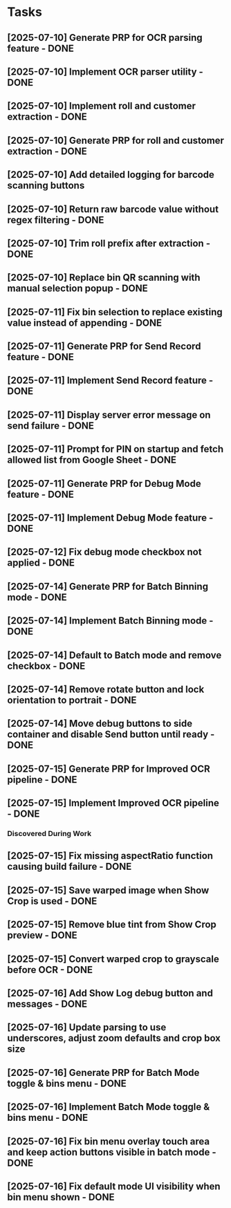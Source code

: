 # Tasks

## [2025-07-10] Generate PRP for OCR parsing feature - DONE
## [2025-07-10] Implement OCR parser utility - DONE
## [2025-07-10] Implement roll and customer extraction - DONE
## [2025-07-10] Generate PRP for roll and customer extraction - DONE
## [2025-07-10] Add detailed logging for barcode scanning buttons
## [2025-07-10] Return raw barcode value without regex filtering - DONE
## [2025-07-10] Trim roll prefix after extraction - DONE
## [2025-07-10] Replace bin QR scanning with manual selection popup - DONE
## [2025-07-11] Fix bin selection to replace existing value instead of appending - DONE
## [2025-07-11] Generate PRP for Send Record feature - DONE
## [2025-07-11] Implement Send Record feature - DONE
## [2025-07-11] Display server error message on send failure - DONE
## [2025-07-11] Prompt for PIN on startup and fetch allowed list from Google Sheet - DONE


## [2025-07-11] Generate PRP for Debug Mode feature - DONE
## [2025-07-11] Implement Debug Mode feature - DONE
## [2025-07-12] Fix debug mode checkbox not applied - DONE
## [2025-07-14] Generate PRP for Batch Binning mode - DONE
## [2025-07-14] Implement Batch Binning mode - DONE
## [2025-07-14] Default to Batch mode and remove checkbox - DONE
## [2025-07-14] Remove rotate button and lock orientation to portrait - DONE
## [2025-07-14] Move debug buttons to side container and disable Send button until ready - DONE

## [2025-07-15] Generate PRP for Improved OCR pipeline - DONE
## [2025-07-15] Implement Improved OCR pipeline - DONE

### Discovered During Work
## [2025-07-15] Fix missing aspectRatio function causing build failure - DONE
## [2025-07-15] Save warped image when Show Crop is used - DONE
## [2025-07-15] Remove blue tint from Show Crop preview - DONE
## [2025-07-15] Convert warped crop to grayscale before OCR - DONE
## [2025-07-16] Add Show Log debug button and messages - DONE
## [2025-07-16] Update parsing to use underscores, adjust zoom defaults and crop box size
## [2025-07-16] Generate PRP for Batch Mode toggle & bins menu - DONE
## [2025-07-16] Implement Batch Mode toggle & bins menu - DONE
## [2025-07-16] Fix bin menu overlay touch area and keep action buttons visible in batch mode - DONE
## [2025-07-16] Fix default mode UI visibility when bin menu shown - DONE
